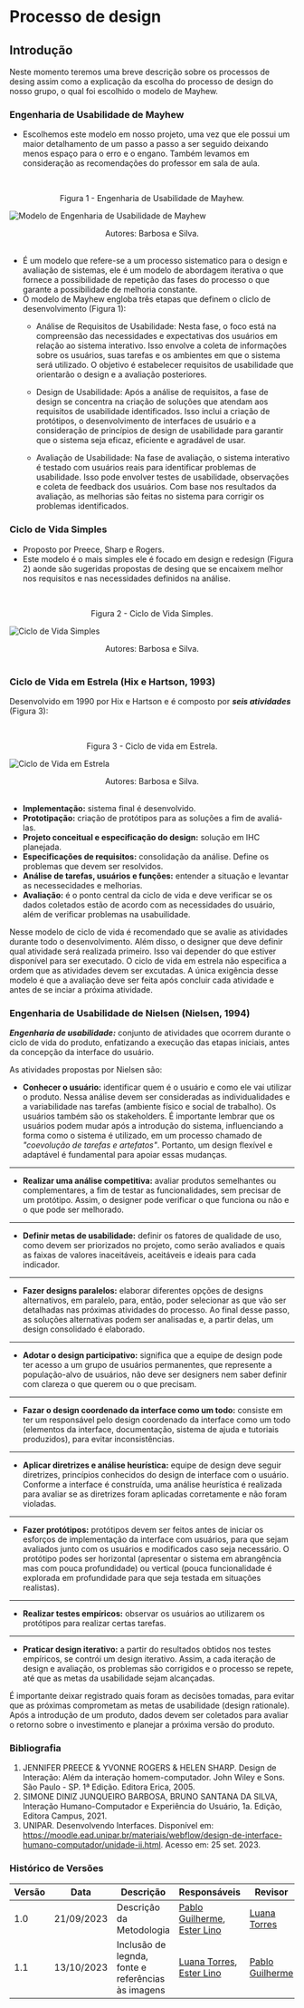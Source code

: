 # **Processo de design**

## **Introdução**

 Neste momento teremos uma breve descrição sobre os processos de desing assim como a explicação da escolha do processo de design do nosso grupo, o qual foi escolhido o modelo de Mayhew.

### **Engenharia de Usabilidade de Mayhew**

- Escolhemos este modelo em nosso projeto, uma vez que ele possui um maior detalhamento de um passo a passo a ser seguido deixando menos espaço para o erro e o engano. Também levamos em consideração as recomendações do professor em sala de aula.

<br><figcaption align="center">Figura 1 - Engenharia de Usabilidade de Mayhew.</figcaption>

![Modelo de Engenharia de Usabilidade de Mayhew](https://player.slideplayer.com.br/80/13462698/slides/slide_10.jpg)

<figcaption align="center">Autores: Barbosa e Silva.</figcaption><br>

- É um modelo que refere-se a um processo sistematico para o design e avaliação de sistemas, ele é um modelo de abordagem iterativa o que fornece a possibilidade de repetição das fases do processo o que garante a possibilidade de melhoria constante.
- O modelo de Mayhew engloba três etapas que definem o cliclo de desenvolvimento (Figura 1):
  - Análise de Requisitos de Usabilidade: Nesta fase, o foco está na compreensão das necessidades e expectativas dos usuários em relação ao sistema interativo. Isso envolve a coleta de informações sobre os usuários, suas tarefas e os ambientes em que o sistema será utilizado. O objetivo é estabelecer requisitos de usabilidade que orientarão o design e a avaliação posteriores.

  - Design de Usabilidade: Após a análise de requisitos, a fase de design se concentra na criação de soluções que atendam aos requisitos de usabilidade identificados. Isso inclui a criação de protótipos, o desenvolvimento de interfaces de usuário e a consideração de princípios de design de usabilidade para garantir que o sistema seja eficaz, eficiente e agradável de usar.

  - Avaliação de Usabilidade: Na fase de avaliação, o sistema interativo é testado com usuários reais para identificar problemas de usabilidade. Isso pode envolver testes de usabilidade, observações e coleta de feedback dos usuários. Com base nos resultados da avaliação, as melhorias são feitas no sistema para corrigir os problemas identificados.


### **Ciclo de Vida Simples**

- Proposto por Preece, Sharp e Rogers.
- Este modelo é o mais simples ele é focado em design e redesign (Figura 2) aonde são sugeridas propostas de desing que se encaixem melhor nos requisitos e nas necessidades definidos na análise.

<br><figcaption align="center">Figura 2 - Ciclo de Vida Simples.</figcaption>

![Ciclo de Vida Simples](https://player.slideplayer.com.br/80/13462698/slides/slide_7.jpg)

<figcaption align="center">Autores: Barbosa e Silva.</figcaption><br>


### **Ciclo de Vida em Estrela (Hix e Hartson, 1993)**

Desenvolvido em 1990 por Hix e Hartson e é composto por ***seis atividades*** (Figura 3):

<br><figcaption align="center">Figura 3 - Ciclo de vida em Estrela.</figcaption>

![Ciclo de Vida em Estrela](https://player.slideplayer.com.br/80/13462698/slides/slide_8.jpg)

<figcaption align="center">Autores: Barbosa e Silva.</figcaption><br>

- **Implementação:** sistema final é desenvolvido.
- **Prototipação:** criação de protótipos para as soluções a fim de avaliá-las.
- **Projeto conceitual e especificação do design:** solução em IHC planejada.
- **Especificações de requisitos:** consolidação da análise. Define os problemas que devem ser resolvidos.
- **Análise de tarefas, usuários e funções:** entender a situação e levantar as necessecidades e melhorias.
- **Avaliação:** é o ponto central da ciclo de vida e deve verificar se os dados coletados estão de acordo com as necessidades do usuário, além de verificar problemas na usabuilidade.

Nesse modelo de ciclo de vida é recomendado que se avalie as atividades durante todo o desenvolvimento.
Além disso, o designer que deve definir qual atividade será realizada primeiro. Isso vai depender do que estiver disponível para ser executado.
O ciclo de vida em estrela não especifica a ordem que as atividades devem ser excutadas. A única exigência desse modelo é que a avaliação deve ser feita após concluir cada atividade e antes de se inciar a próxima atividade.

### **Engenharia de Usabilidade de Nielsen (Nielsen, 1994)**

***Engenharia de usabilidade:*** conjunto de atividades que ocorrem durante o ciclo de vida do produto, enfatizando a execução das etapas iniciais, antes da concepção da interface do usuário.

As atividades propostas por Nielsen são:

- **Conhecer o usuário:** identificar quem é o usuário e como ele vai utilizar o produto. Nessa análise devem ser consideradas as individualidades e a variabilidade nas tarefas (ambiente físico e social de trabalho). Os usuários também são os stakeholders. É importante lembrar que os usuários podem mudar após a introdução do sistema, influenciando a forma como o sistema é utilizado, em um processo chamado de *"coevolução de tarefas e artefatos"*. Portanto, um design flexível e adaptável é fundamental para apoiar essas mudanças.

---

- **Realizar uma análise competitiva:** avaliar produtos semelhantes ou complementares, a fim de testar as funcionalidades, sem precisar de um protótipo. Assim, o designer pode verificar o que funciona ou não e o que pode ser melhorado.

---

- **Definir metas de usabilidade:** definir os fatores de qualidade de uso, como devem ser priorizados no projeto, como serão avaliados e quais as faixas de valores inaceitáveis, aceitáveis e ideais para cada indicador.

---

- **Fazer designs paralelos:** elaborar diferentes opções de designs alternativos, em paralelo, para, então, poder selecionar as que vão ser detalhadas nas próximas atividades do processo. Ao final desse passo, as soluções alternativas podem ser analisadas e, a partir delas, um design consolidado é elaborado.

---

- **Adotar o design participativo:** significa que a equipe de design pode ter acesso a um grupo de usuários permanentes, que represente a população-alvo de usuários, não deve ser designers nem saber definir com clareza o que querem ou o que precisam.

---

- **Fazar o design coordenado da interface como um todo:** consiste em ter um responsável pelo design coordenado da interface como um todo (elementos da interface, documentação, sistema de ajuda e tutoriais produzidos), para evitar inconsistências.

---

- **Aplicar diretrizes e análise heurística:**  equipe de design deve seguir diretrizes, princípios conhecidos do design de interface com o usuário. Conforme a interface é construída, uma análise heurística é realizada para avaliar se as diretrizes foram aplicadas corretamente e não foram violadas.

---

- **Fazer protótipos:**  protótipos devem ser feitos antes de iniciar os esforços de implementação da interface com usuários, para que sejam avaliados junto com os usuários e modificados caso seja necessário. O protótipo podes ser horizontal (apresentar o sistema em abrangência mas com pouca profundidade) ou vertical (pouca funcionalidade é explorada em profundidade para que seja testada em situações realistas).

---

- **Realizar testes empíricos:** observar os usuários ao utilizarem os protótipos para realizar certas tarefas.

---

- **Praticar design iterativo:** a partir do resultados obtidos nos testes empíricos, se contrói um design iterativo. Assim, a cada iteração de design e avaliação, os problemas são corrigidos e o processo se repete, até que as metas da usabilidade sejam alcançadas.

É importante deixar registrado quais foram as decisões tomadas, para evitar que as próximas comprometam as metas de usabilidade (design rationale).
Após a introdução de um produto, dados devem ser coletados para avaliar o retorno sobre o investimento e planejar a próxima versão do produto.

### **Bibliografia**

1. JENNIFER PREECE & YVONNE ROGERS & HELEN SHARP. Design de Interação: Além da interação homem-computador. John Wiley e Sons. São Paulo - SP. 1ª Edição. Editora Erica, 2005.
2. SIMONE DINIZ JUNQUEIRO BARBOSA, BRUNO SANTANA DA SILVA, Interação Humano-Computador e Experiência do Usuário, 1a. Edição, Editora Campus, 2021.
3. UNIPAR. Desenvolvendo Interfaces. Disponível em: <https://moodle.ead.unipar.br/materiais/webflow/design-de-interface-humano-computador/unidade-ii.html>. Acesso em: 25 set. 2023.

### **Histórico de Versões**

| Versão  | Data | Descrição | Responsáveis | Revisor
-------- | ------ | ------ | ---------- | ----------
| 1.0 | 21/09/2023 | Descrição da Metodologia | [Pablo Guilherme](https://github.com/PabloGJBS), [Ester Lino](https://github.com/esteerlino) | [Luana Torres](https://github.com/luanatorress) |
| 1.1 | 13/10/2023 | Inclusão de legnda, fonte e referências às imagens | [Luana Torres](https://github.com/luanatorress), [Ester Lino](https://github.com/esteerlino) | [Pablo Guilherme](https://github.com/PabloGJBS) |
